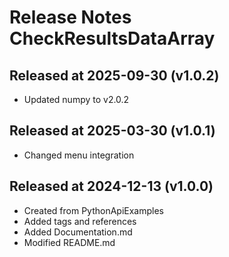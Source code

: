 # Release Notes CheckResultsDataArray

## Released at 2025-09-30 (v1.0.2)

* Updated numpy to v2.0.2

## Released at 2025-03-30 (v1.0.1)

* Changed menu integration 

## Released at 2024-12-13 (v1.0.0)

* Created from PythonApiExamples
* Added tags and references
* Added Documentation.md
* Modified README.md
